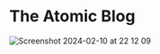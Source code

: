 # The Atomic Blog
![Screenshot 2024-02-10 at 22 12 09](https://github.com/miloraddjordjevic95/atomic-blog/assets/49990887/7716cc7b-6902-4c7d-a132-82b05a3fadb5)
